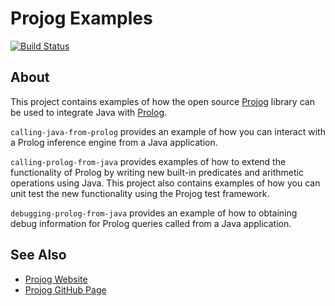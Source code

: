 # Projog Examples
[![Build Status](https://travis-ci.org/s-webber/projog-examples.png?branch=master)](https://travis-ci.org/s-webber/projog-examples)

## About

This project contains examples of how the open source [Projog](http://projog.org "Prolog interpreter for Java") library can be used to integrate Java with [Prolog](https://en.wikipedia.org/wiki/Prolog).

`calling-java-from-prolog` provides an example of how you can interact with a Prolog inference engine from a Java application.

`calling-prolog-from-java` provides examples of how to extend the functionality of Prolog by writing new built-in predicates and arithmetic operations using Java. This project also contains examples of how you can unit test the new functionality using the Projog test framework.

`debugging-prolog-from-java` provides an example of how to obtaining debug information for Prolog queries called from a Java application.

## See Also

* [Projog Website](http://projog.org)
* [Projog GitHub Page](https://github.com/s-webber/projog)
